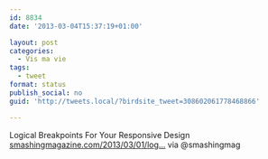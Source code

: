 ```yaml
---
id: 8834
date: '2013-03-04T15:37:19+01:00'

layout: post
categories:
  - Vis ma vie
tags:
  - tweet
format: status
publish_social: no
guid: 'http://tweets.local/?birdsite_tweet=308602061778468866'

---
```


Logical Breakpoints For Your Responsive Design [smashingmagazine.com/2013/03/01/log…](http://www.smashingmagazine.com/2013/03/01/logical-breakpoints-responsive-design/) via @smashingmag